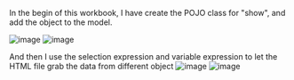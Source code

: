  In the begin of this workbook, I have create the POJO class for "show", and add the object to the model.

![image](https://github.com/JoeYeungCW/SpringBootDevelopmentBootcamp/assets/109426792/25cc1687-0b88-4559-8b8d-6c9a8afe9527)
![image](https://github.com/JoeYeungCW/SpringBootDevelopmentBootcamp/assets/109426792/c9c069a6-c82f-41d3-aff9-94b123364850)

And then I use the selection expression and variable expression to let the HTML file grab the data from different object
![image](https://github.com/JoeYeungCW/SpringBootDevelopmentBootcamp/assets/109426792/c12aa372-bb49-4ddd-92aa-b0ed213630fe)
![image](https://github.com/JoeYeungCW/SpringBootDevelopmentBootcamp/assets/109426792/07848470-16e7-4be5-826b-c53712c56f9f)
